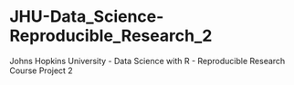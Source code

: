 # JHU-Data_Science-Reproducible_Research_2
Johns Hopkins University - Data Science with R - Reproducible Research Course Project 2
